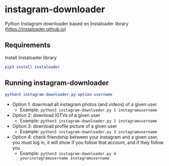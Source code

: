 # instagram-downloader
Python Instagram downloader based on Instaloader library (https://instaloader.github.io)

## Requirements
Install Instaloader library
```elm
pip3 install instaloader
```

## Running instagram-downloader
```elm
python3 instagram-downloader.py option username
```
* Option 1: download all instagram photos (and videos) of a given user
    * Example: ```python3 instagram-downloader.py 1 instagramusername```
* Option 2: download IGTVs of a given user
    * Example: ```python3 instagram-downloader.py 2 instagramusername```
* Option 3: download profile picture of a given user
    * Example: ```python3 instagram-downloader.py 3 instagramusername```
* Option 4: check friendship between your instagram and a given user, you must log in, it will show if you follow that account, and if they follow you 
    * Example: ```python3 instagram-downloader.py 4 yourinstagramusername instagramusername```